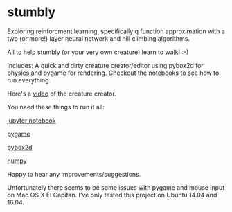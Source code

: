 # stumbly

Exploring reinforcment learning, specifically q function approximation with a two (or more!) layer neural network and hill climbing algorithms. 

All to help stumbly (or your very own creature) learn to walk! :-)

Includes:
A quick and dirty creature creator/editor using pybox2d for physics and pygame for rendering. Checkout the notebooks to see how to run everything.

Here's a [video](https://www.youtube.com/watch?v=uZbVM4TP0IY) of the creature creator.

You need these things to run it all:

[jupyter notebook](http://jupyter.org/)

[pygame](http://www.pygame.org/download.shtml)

[pybox2d](https://github.com/pybox2d/pybox2d)

[numpy](http://www.scipy.org/scipylib/download.html)

Happy to hear any improvements/suggestions.

Unfortunately there seems to be some issues with pygame and mouse input on Mac OS X El Capitan. I've only tested this project on Ubuntu 14.04 and 16.04. 
